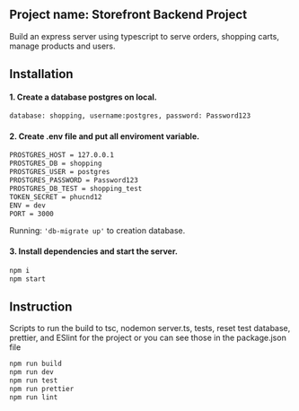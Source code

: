 ## Project name: Storefront Backend Project
Build an express server using typescript to serve orders, shopping carts, manage products and users.

## Installation
#### 1. Create a database postgres on local.
```sh
database: shopping, username:postgres, password: Password123
```
#### 2. Create .env file and put all enviroment variable.
```sh
PROSTGRES_HOST = 127.0.0.1
PROSTGRES_DB = shopping
PROSTGRES_USER = postgres
PROSTGRES_PASSWORD = Password123
PROSTGRES_DB_TEST = shopping_test
TOKEN_SECRET = phucnd12
ENV = dev
PORT = 3000
```
Running: ```'db-migrate up'``` to creation database.

#### 3. Install dependencies and start the server.
```sh
npm i
npm start
```

## Instruction
Scripts to run the build to tsc, nodemon server.ts, tests, reset test database, prettier, and ESlint for the project or you can see those in the package.json file
```sh
npm run build
npm run dev
npm run test
npm run prettier
npm run lint
```
